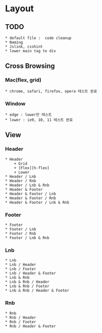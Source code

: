 # Layout

## TODO

    * default file :  code cleanup
    * Naming
    * Jslink, csshint
    * lower main tag to div

## Cross Browsing

### Mac(flex, grid)

    * chrome, safari, firefox, opera 테스트 완료

### Window

    * edge : lower만 테스트
    * lower : ie9, 10, 11 테스트 완료

## View

### Header
	* Header 
		+ Grid
		+ [Flex][h-flex]
		+ Lower
	* Header / Lnb
	* Header / Rnb
	* Header / Lnb & Rnb
	* Header & Footer
	* Header & Footer / Lnb
	* Header & Footer / Rnb
	* Header & Footer / Lnb & Rnb

### Footer
	* Footer
	* Footer / Lnb
	* Footer / Rnb
	* Footer / Lnb & Rnb

### Lnb
	* Lnb
	* Lnb / Header
	* Lnb / Footer
	* Lnb / Header & Footer
	* Lnb & Rnb
	* Lnb & Rnb / Header
	* Lnb & Rnb / Footer
	* Lnb & Rnb / Header & Footer

### Rnb
	* Rnb
	* Rnb / Header
	* Rnb / Footer
	* Rnb / Header & Footer


[h-flex]: https://thegicode.github.io/enjoy-css/html/layout-h-flex.html


